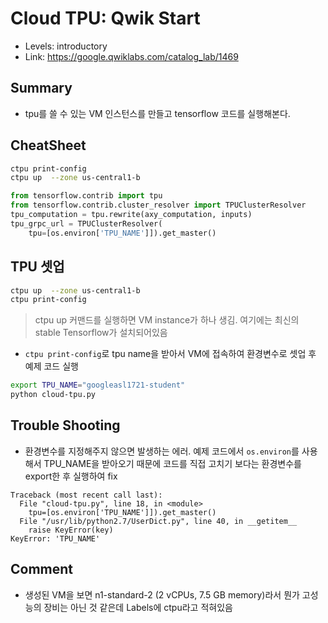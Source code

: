 # Cloud TPU: Qwik Start
- Levels: introductory
- Link: https://google.qwiklabs.com/catalog_lab/1469

## Summary
- tpu를 쓸 수 있는 VM 인스턴스를 만들고 tensorflow 코드를 실행해본다.

## CheatSheet
~~~bash
ctpu print-config
ctpu up  --zone us-central1-b
~~~

~~~python
from tensorflow.contrib import tpu
from tensorflow.contrib.cluster_resolver import TPUClusterResolver
tpu_computation = tpu.rewrite(axy_computation, inputs)
tpu_grpc_url = TPUClusterResolver(
    tpu=[os.environ['TPU_NAME']]).get_master()
~~~

## TPU 셋업
~~~bash
ctpu up  --zone us-central1-b
ctpu print-config
~~~
> ctpu up 커맨드를 실행하면 VM instance가 하나 생김. 여기에는 최신의 stable Tensorflow가 설치되어있음

- `ctpu print-config`로 tpu name을 받아서 VM에 접속하여 환경변수로 셋업 후 예제 코드 실행
~~~bash
export TPU_NAME="googleasl1721-student"
python cloud-tpu.py
~~~

## Trouble Shooting
- 환경변수를 지정해주지 않으면 발생하는 에러. 예제 코드에서 `os.environ`를 사용해서 TPU_NAME을 받아오기 때문에 코드를 직접 고치기 보다는 환경변수를 export한 후 실행하여 fix
~~~
Traceback (most recent call last):
  File "cloud-tpu.py", line 18, in <module>
    tpu=[os.environ['TPU_NAME']]).get_master()
  File "/usr/lib/python2.7/UserDict.py", line 40, in __getitem__
    raise KeyError(key)
KeyError: 'TPU_NAME'
~~~

## Comment
- 생성된 VM을 보면 n1-standard-2 (2 vCPUs, 7.5 GB memory)라서 뭔가 고성능의 장비는 아닌 것 같은데 Labels에 ctpu라고 적혀있음